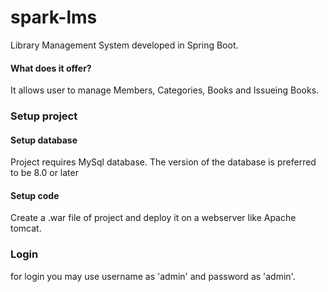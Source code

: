 # spark-lms
Library Management System developed in Spring Boot.


#### What does it offer?
It allows user to manage Members, Categories, Books and Issueing Books.


### Setup project
#### Setup database
Project requires MySql database. The version of the database is preferred to be 8.0 or later
#### Setup code
Create a .war file of project and deploy it on a webserver like Apache tomcat.


### Login
for login you may use username as 'admin' and password as 'admin'.

